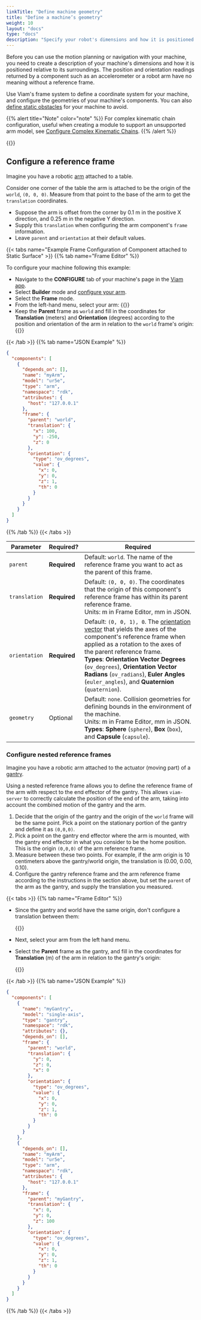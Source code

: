 ```yaml
---
linkTitle: "Define machine geometry"
title: "Define a machine’s geometry"
weight: 10
layout: "docs"
type: "docs"
description: "Specify your robot's dimensions and how it is positioned in space."
---
```


Before you can use the motion planning or navigation with your machine, you need to create a description of your machine's dimensions and how it is positioned relative to its surroundings.
The position and orientation readings returned by a component such as an accelerometer or a robot arm have no meaning without a reference frame.

Use Viam's frame system to define a coordinate system for your machine, and configure the geometries of your machine's components.
You can also [define static obstacles](/operate/mobility/define-obstacles/) for your machine to avoid.

{{% alert title="Note" color="note" %}}
For complex kinematic chain configuration, useful when creating a module to support an unsupported arm model, see [Configure Complex Kinematic Chains](/operate/reference/kinematic-chain-config/).
{{% /alert %}}

{{<imgproc src="/services/frame-system/frame_system_wheeled_base.png" resize="x1100" declaredimensions=true alt="Visualization of a wheeled base configured with motors and a mounted camera in the frame system tab of the Viam app UI" style="max-width:600px" class="imgzoom" >}}

## Configure a reference frame

Imagine you have a robotic [arm](/operate/reference/components/arm/) attached to a table.

Consider one corner of the table the arm is attached to be the origin of the `world`, `(0, 0, 0)`.
Measure from that point to the base of the arm to get the `translation` coordinates.

- Suppose the arm is offset from the corner by 0.1 m in the positive X direction, and 0.25 m in the negative Y direction.
- Supply this `translation` when configuring the arm component's `frame` information.
- Leave `parent` and `orientation` at their default values.

{{< tabs name="Example Frame Configuration of Component attached to Static Surface" >}}
{{% tab name="Frame Editor" %}}

To configure your machine following this example:

- Navigate to the **CONFIGURE** tab of your machine's page in the [Viam app](https://app.viam.com).
- Select **Builder** mode and [configure your arm](/operate/reference/components/arm/#configuration).
- Select the **Frame** mode.
- From the left-hand menu, select your arm:
  {{<imgproc src="/services/frame-system/arm_default_frame.png" resize="500x" style="width: 300px" alt="Frame card for an arm with the default reference frame settings">}}
- Keep the **Parent** frame as `world` and fill in the coordinates for **Translation** (meters) and **Orientation** (degrees) according to the position and orientation of the arm in relation to the `world` frame's origin:
  {{<imgproc src="/services/frame-system/arm_frame.png" resize="500x" style="width: 300px" alt="Frame card for an arm with a translation of 0.1 meters and -0.25 meters configured">}}

{{< /tab >}}
{{% tab name="JSON Example" %}}

```json {class="line-numbers linkable-line-numbers"}
{
  "components": [
    {
      "depends_on": [],
      "name": "myArm",
      "model": "ur5e",
      "type": "arm",
      "namespace": "rdk",
      "attributes": {
        "host": "127.0.0.1"
      },
      "frame": {
        "parent": "world",
        "translation": {
          "x": 100,
          "y": -250,
          "z": 0
        },
        "orientation": {
          "type": "ov_degrees",
          "value": {
            "x": 0,
            "y": 0,
            "z": 1,
            "th": 0
          }
        }
      }
    }
  ]
}
```

{{% /tab %}}
{{< /tabs >}}

<!-- prettier-ignore -->
| Parameter | Required? | Required |
| --------- | ----------- | ----- |
| `parent`  | **Required** | Default: `world`. The name of the reference frame you want to act as the parent of this frame. |
| `translation` | **Required** | Default: `(0, 0, 0)`. The coordinates that the origin of this component's reference frame has within its parent reference frame. <br> Units: m in Frame Editor, mm in JSON. |
| `orientation`  | **Required** | Default: `(0, 0, 1), 0`. The [orientation vector](/internals/orientation-vector/) that yields the axes of the component's reference frame when applied as a rotation to the axes of the parent reference frame. <br> **Types**: **Orientation Vector Degrees** (`ov_degrees`), **Orientation Vector Radians** (`ov_radians`), **Euler Angles** (`euler_angles`), and **Quaternion** (`quaternion`). |
| `geometry`  | Optional | Default: `none`. Collision geometries for defining bounds in the environment of the machine. <br> Units: m in Frame Editor, mm in JSON. <br> **Types**: **Sphere** (`sphere`), **Box** (`box`), and **Capsule** (`capsule`). |

### Configure nested reference frames

Imagine you have a robotic arm attached to the actuator (moving part) of a [gantry](/operate/reference/components/gantry/).

Using a nested reference frame allows you to define the reference frame of the arm with respect to the end effector of the gantry.
This allows `viam-server` to correctly calculate the position of the end of the arm, taking into account the combined motion of the gantry and the arm.

1. Decide that the origin of the gantry and the origin of the `world` frame will be the same point.
   Pick a point on the stationary portion of the gantry and define it as `(0,0,0)`.
1. Pick a point on the gantry end effector where the arm is mounted, with the gantry end effector in what you consider to be the home position.
   This is the origin `(0,0,0)` of the arm reference frame.
1. Measure between these two points.
   For example, if the arm origin is 10 centimeters above the gantry/world origin, the translation is (0.00, 0.00, 0.10).
1. Configure the gantry reference frame and the arm reference frame according to the instructions in the section above, but set the `parent` of the arm as the gantry, and supply the translation you measured.

{{< tabs >}}
{{% tab name="Frame Editor" %}}

- Since the gantry and world have the same origin, don't configure a translation between them:

  {{<imgproc src="/services/frame-system/frame_card_dyn_gantry.png" resize="500x" style="width: 300px" alt="Gantry frame card example for this configuration">}}

- Next, select your arm from the left hand menu.
- Select the **Parent** frame as the gantry, and fill in the coordinates for **Translation** (m) of the arm in relation to the gantry's origin:

  {{<imgproc src="/services/frame-system/frame_card_dyn_arm.png" resize="500x" style="width: 300px" alt="Arm frame card example for this configuration">}}

{{< /tab >}}
{{% tab name="JSON Example" %}}

```json {class="line-numbers linkable-line-numbers"}
{
  "components": [
    {
      "name": "myGantry",
      "model": "single-axis",
      "type": "gantry",
      "namespace": "rdk",
      "attributes": {},
      "depends_on": [],
      "frame": {
        "parent": "world",
        "translation": {
          "y": 0,
          "z": 0,
          "x": 0
        },
        "orientation": {
          "type": "ov_degrees",
          "value": {
            "x": 0,
            "y": 0,
            "z": 1,
            "th": 0
          }
        }
      }
    },
    {
      "depends_on": [],
      "name": "myArm",
      "model": "ur5e",
      "type": "arm",
      "namespace": "rdk",
      "attributes": {
        "host": "127.0.0.1"
      },
      "frame": {
        "parent": "myGantry",
        "translation": {
          "x": 0,
          "y": 0,
          "z": 100
        },
        "orientation": {
          "type": "ov_degrees",
          "value": {
            "x": 0,
            "y": 0,
            "z": 1,
            "th": 0
          }
        }
      }
    }
  ]
}
```

{{% /tab %}}
{{< /tabs >}}
